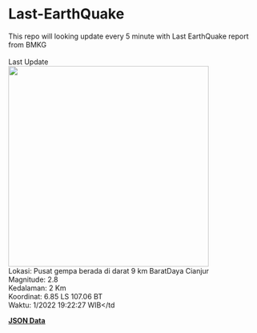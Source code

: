 # Last-EarthQuake
This repo will looking update every 5 minute with Last EarthQuake report from BMKG
<br>
<br>
Last Update
<br>
<img src="https://ews.bmkg.go.id/TEWS/data/20221122192227.mmi.jpg" width="400"/>
<br>
Lokasi: Pusat gempa berada di darat 9 km BaratDaya Cianjur <br>
Magnitude: 2.8 <br>
Kedalaman: 2 Km <br>
Koordinat: 6.85 LS 107.06 BT <br>
Waktu: 1/2022 19:22:27 WIB</td <br>

<a href="./data/data.json">**JSON Data**</a>
